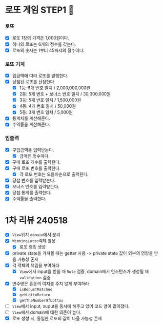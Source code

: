 # 로또 게임 STEP1 🎱

### 로또

- [x] 로또 1장의 가격은 1,000원이다.
- [x] 하나의 로또는 6개의 정수를 갖는다.
- [x] 로또의 숫자는 1부터 45까지의 정수이다.

### 로또 기계

- [x] 입금액에 따라 로또를 발행한다.
- [x] 당첨된 로또를 선정한다
  - [x] 1등: 6개 번호 일치 / 2,000,000,000원
  - [x] 2등: 5개 번호 + 보너스 번호 일치 / 30,000,000원
  - [x] 3등: 5개 번호 일치 / 1,500,000원
  - [x] 4등: 4개 번호 일치 / 50,000원
  - [x] 5등: 3개 번호 일치 / 5,000원
- [x] 통계치를 계산해준다.
- [x] 수익률을 계산해준다.

### 입출력

- [x] 구입금액을 입력받는다.
  - [x] 금액은 정수이다.
- [x] 구매 로또 개수를 출력한다.
- [x] 구매 로또 번호를 출력한다.
  - [x] 각 로또 번호는 오름차순으로 출력된다.
- [x] 당첨 번호를 입력받는다.
- [x] 보너스 번호를 입력받는다.
- [x] 당첨 통계를 출력한다.
- [x] 수익률을 출력한다.

# 1차 리뷰 240518

- [x] `View`위치 `domain`에서 분리
- [x] `WinningLotto`객체 활용
  - [x] 로또 랭킹 생성
- [x] private state을 가져올 때는 getter 사용 -> private state 값이 외부의 영향을 받을 가능성 존재
- [x] 각 객체의 책임을 부여하라
  - [x] `View`에서 input을 받을 때 `Rule` 검증, domain에서 인스턴스가 생성될 때 `validation` 검증
- [x] 변수명은 혼동의 여지를 주지 않게 부여하라
  - [x] `isBonustMatched`
  - [x] `getLottoReturn`
  - [x] `getTheNumberOfLottos`
- [ ] `View`에서 input, ouput을 동시에 해주고 있어 코드 양이 많아졌다.
- [ ] `View`에서 domain에 대한 의존이 높다.
- [x] 로또 생성 시, 동일한 로또의 값이 나올 가능성 존재
